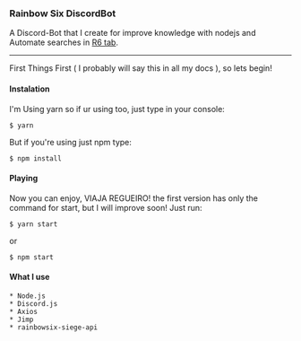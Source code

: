 ### Rainbow Six DiscordBot

A Discord-Bot that I create for improve knowledge with nodejs and Automate searches in [R6 tab](https://r6tab.com/).

---

First Things First ( I probably will say this in all my docs ), so lets begin!


#### Instalation

I'm Using yarn so if ur using too, just type in
your console:

```console
$ yarn
```

But if you're using just npm type:

```console
$ npm install
```

#### Playing

Now you can enjoy, VIAJA REGUEIRO! the first version has only the command for start, but I will improve soon! Just run:

```console
$ yarn start
```
or
```console
$ npm start
```

#### What I use

    * Node.js
    * Discord.js
    * Axios
    * Jimp
    * rainbowsix-siege-api



